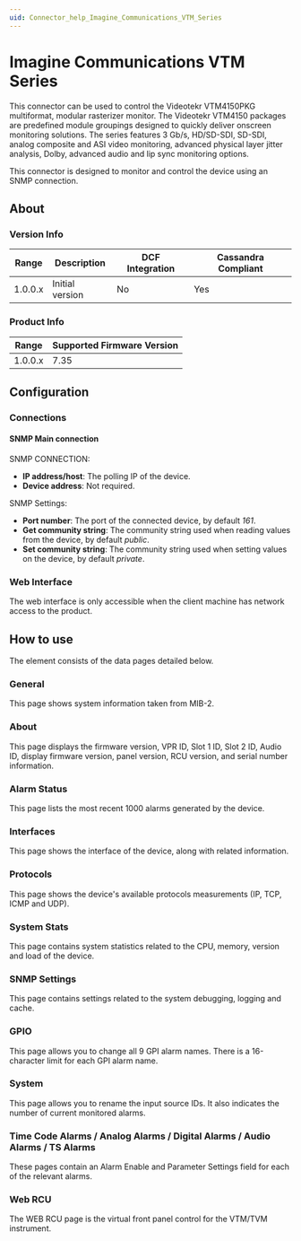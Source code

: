 ```yaml
---
uid: Connector_help_Imagine_Communications_VTM_Series
---
```


# Imagine Communications VTM Series

This connector can be used to control the Videotekr VTM4150PKG multiformat, modular rasterizer monitor. The Videotekr VTM4150 packages are predefined module groupings designed to quickly deliver onscreen monitoring solutions. The series features 3 Gb/s, HD/SD-SDI, SD-SDI, analog composite and ASI video monitoring, advanced physical layer jitter analysis, Dolby, advanced audio and lip sync monitoring options.

This connector is designed to monitor and control the device using an SNMP connection.

## About

### Version Info

| Range | Description | DCF Integration | Cassandra Compliant |
|------------------|-----------------|---------------------|-------------------------|
| 1.0.0.x          | Initial version | No                  | Yes                     |

### Product Info

| Range | Supported Firmware Version |
|------------------|-----------------------------|
| 1.0.0.x          | 7.35                        |

## Configuration

### Connections

#### SNMP Main connection

SNMP CONNECTION:

- **IP address/host**: The polling IP of the device.
- **Device address**: Not required.

SNMP Settings:

- **Port number**: The port of the connected device, by default *161*.
- **Get community string**: The community string used when reading values from the device, by default *public*.
- **Set community string**: The community string used when setting values on the device, by default *private*.

### Web Interface

The web interface is only accessible when the client machine has network access to the product.

## How to use

The element consists of the data pages detailed below.

### General

This page shows system information taken from MIB-2.

### About

This page displays the firmware version, VPR ID, Slot 1 ID, Slot 2 ID, Audio ID, display firmware version, panel version, RCU version, and serial number information.

### Alarm Status

This page lists the most recent 1000 alarms generated by the device.

### Interfaces

This page shows the interface of the device, along with related information.

### Protocols

This page shows the device's available protocols measurements (IP, TCP, ICMP and UDP).

### System Stats

This page contains system statistics related to the CPU, memory, version and load of the device.

### SNMP Settings

This page contains settings related to the system debugging, logging and cache.

### GPIO

This page allows you to change all 9 GPI alarm names. There is a 16-character limit for each GPI alarm name.

### System

This page allows you to rename the input source IDs. It also indicates the number of current monitored alarms.

### Time Code Alarms / Analog Alarms / Digital Alarms / Audio Alarms / TS Alarms

These pages contain an Alarm Enable and Parameter Settings field for each of the relevant alarms.

### Web RCU

The WEB RCU page is the virtual front panel control for the VTM/TVM instrument.

